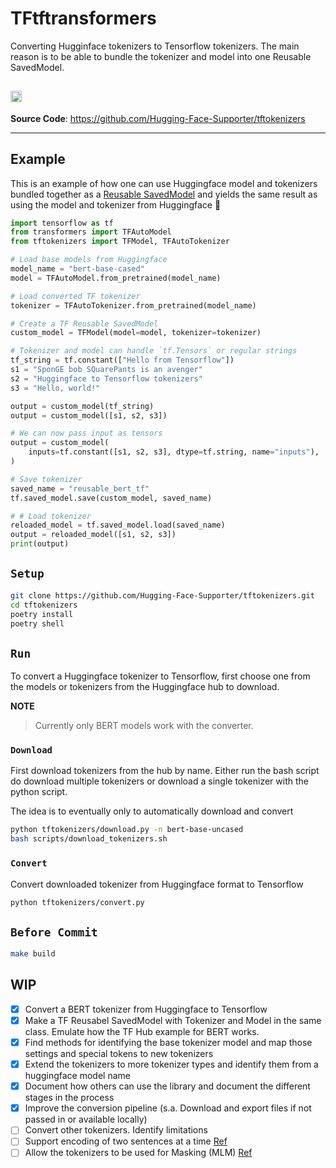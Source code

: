 # TFtftransformers
Converting Hugginface tokenizers to Tensorflow tokenizers. The main reason is to be able to bundle the tokenizer and model into one Reusable SavedModel.

<a href="https://badge.fury.io/py/tftokenizers"><img src="https://badge.fury.io/py/tftokenizers.svg" alt="PyPI version" height="18"></a>
---

**Source Code**: <a href="https://github.com/Huggingface-Supporters/tftftransformers" target="_blank">https://github.com/Hugging-Face-Supporter/tftokenizers</a>

---


## Example
This is an example of how one can use Huggingface model and tokenizers bundled together as a [Reusable SavedModel](https://www.tensorflow.org/hub/reusable_saved_models) and yields the same result as using the model and tokenizer from Huggingface 🤗


```python
import tensorflow as tf
from transformers import TFAutoModel
from tftokenizers import TFModel, TFAutoTokenizer

# Load base models from Huggingface
model_name = "bert-base-cased"
model = TFAutoModel.from_pretrained(model_name)

# Load converted TF tokenizer
tokenizer = TFAutoTokenizer.from_pretrained(model_name)

# Create a TF Reusable SavedModel
custom_model = TFModel(model=model, tokenizer=tokenizer)

# Tokenizer and model can handle `tf.Tensors` or regular strings
tf_string = tf.constant(["Hello from Tensorflow"])
s1 = "SponGE bob SQuarePants is an avenger"
s2 = "Huggingface to Tensorflow tokenizers"
s3 = "Hello, world!"

output = custom_model(tf_string)
output = custom_model([s1, s2, s3])

# We can now pass input as tensors
output = custom_model(
    inputs=tf.constant([s1, s2, s3], dtype=tf.string, name="inputs"),
)

# Save tokenizer
saved_name = "reusable_bert_tf"
tf.saved_model.save(custom_model, saved_name)

# # Load tokenizer
reloaded_model = tf.saved_model.load(saved_name)
output = reloaded_model([s1, s2, s3])
print(output)
```

## `Setup`
```bash
git clone https://github.com/Hugging-Face-Supporter/tftokenizers.git
cd tftokenizers
poetry install
poetry shell
```

## `Run`
To convert a Huggingface tokenizer to Tensorflow, first choose one from the models or tokenizers from the Huggingface hub to download.

**NOTE**
> Currently only BERT models work with the converter.

### `Download`
First download tokenizers from the hub by name. Either run the bash script do download multiple tokenizers or download a single tokenizer with the python script.

The idea is to eventually only to automatically download and convert

```bash
python tftokenizers/download.py -n bert-base-uncased
bash scripts/download_tokenizers.sh
```

### `Convert`
Convert downloaded tokenizer from Huggingface format to Tensorflow
```bash
python tftokenizers/convert.py
```

## `Before Commit`
```bash
make build
```



## WIP
- [x] Convert a BERT tokenizer from Huggingface to Tensorflow
- [x] Make a TF Reusabel SavedModel with Tokenizer and Model in the same class. Emulate how the TF Hub example for BERT works.
- [x] Find methods for identifying the base tokenizer model and map those settings and special tokens to new tokenizers
- [x] Extend the tokenizers to more tokenizer types and identify them from a huggingface model name
- [x] Document how others can use the library and document the different stages in the process
- [x] Improve the conversion pipeline (s.a. Download and export files if not passed in or available locally)
- [ ] Convert other tokenizers. Identify limitations
- [ ] Support encoding of two sentences at a time [Ref](https://www.tensorflow.org/text/guide/bert_preprocessing_guide)
- [ ] Allow the tokenizers to be used for Masking (MLM) [Ref](https://www.tensorflow.org/text/guide/bert_preprocessing_guide)
